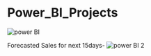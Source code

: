 # Power_BI_Projects 
![power  BI](https://github.com/ADK3000/Power_BI_Projects/assets/134127501/2dd900de-fd7b-43ba-8b70-b0e760ddd7fc)


Forecasted Sales for next 15days-
![power BI 2](https://github.com/ADK3000/Power_BI_Projects/assets/134127501/48e41ca1-9ce0-488d-af19-2846c251f322)

